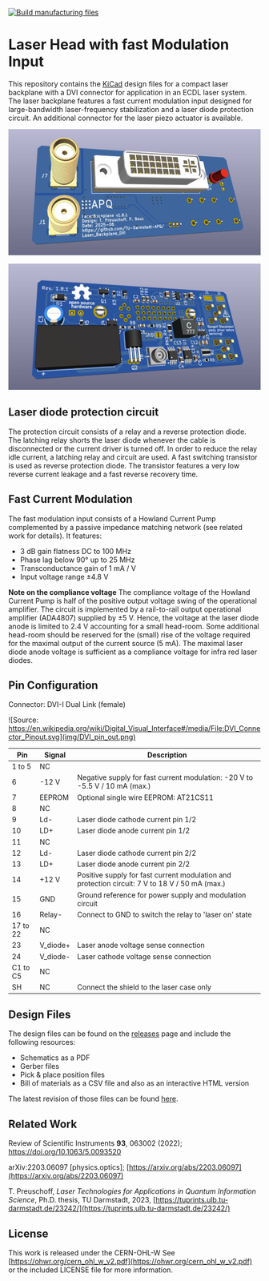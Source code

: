 [![Build manufacturing files](https://github.com/TU-Darmstadt-APQ/Laser_Backplane_DVI/actions/workflows/ci.yml/badge.svg)](https://github.com/TU-Darmstadt-APQ/Laser_Backplane_DVI/actions/workflows/ci.yml)

# Laser Head with fast Modulation Input
This repository contains the [KiCad](https://www.kicad.org/) design files for a compact laser backplane with a DVI connector for application in an ECDL laser system. The laser backplane features a fast current modulation input designed for large-bandwidth laser-frequency stabilization and a laser diode protection circuit. An additional connector for the laser piezo actuator is available.


![RedPitaya_Lockbox](img/LaserBackplane_DVI_front.png)

![RedPitaya_Lockbox](img/LaserBackplane_DVI_back.png)


## Laser diode protection circuit
The protection circuit consists of a relay and a reverse protection diode. The latching relay shorts the laser diode whenever the cable is disconnected or the current driver is turned off. In order to reduce the relay idle current, a latching relay and circuit are used. A fast switching transistor is used as reverse protection diode. The transistor features a very low reverse current leakage and a fast reverse recovery time.


## Fast Current Modulation
The fast modulation input consists of a Howland Current Pump complemented by a passive impedance matching network (see related work for details). It features:
- 3 dB gain flatness DC to 100 MHz
- Phase lag below 90° up to 25 MHz
- Transconductance gain of 1 mA / V
- Input voltage range ±4.8 V

**Note on the compliance voltage**
The compliance voltage of the Howland Current Pump is half of the positive output voltage swing of the operational amplifier. The circuit is implemented by a rail-to-rail output operational amplifier (ADA4807) supplied by ±5 V. Hence, the voltage at the laser diode anode is limited to 2.4 V accounting for a small head-room. Some additional head-room should be reserved for the (small) rise of the voltage required for the maximal output of the current source (5 mA). The maximal laser diode anode voltage is sufficient as a compliance voltage for infra red laser diodes. 

## Pin Configuration

Connector: DVI-I Dual Link (female)

![Source: https://en.wikipedia.org/wiki/Digital_Visual_Interface#/media/File:DVI_Connector_Pinout.svg](img/DVI_pin_out.png)

| Pin 		| Signal 		| Description 	|
| --- 		| --- 			|	---			|
|  1 to 5 	|	NC			|				|
|  6  		|	-12 V		|	Negative supply for fast current modulation: -20 V to -5.5 V / 10 mA (max.)	|
|  7		|	EEPROM		|	Optional single wire EEPROM: AT21CS11	|
|  8  		| NC 			|				|
|  9  		| Ld-			| Laser diode cathode current pin 1/2	|
|  10  		| LD+			| Laser diode anode current pin 1/2		|
|  11  		| NC			|				|
|  12  		| Ld-			| Laser diode cathode current pin 2/2	|
|  13  		| LD+			| Laser diode anode current pin 2/2		|
|  14  		|	+12 V		| Positive supply for fast current modulation and protection circuit: 7 V to 18 V / 50 mA (max.) 	|
|  15  		| GND			| Ground reference for power supply	and modulation circuit  |
|  16  		| Relay-		| Connect to GND to switch the relay to 'laser on' state		|
|  17 to 22	| NC			| 				|
|  23  		| V_diode+		| Laser anode voltage sense connection		|
|  24  		| V_diode-		| Laser cathode voltage sense connection	|
|  C1 to C5	| NC			| 				|
|  SH		| NC			| 	Connect the shield to the laser case only			|


## Design Files
The design files can be found on the [releases](../../releases) page and include the following resources:

- Schematics as a PDF
- Gerber files
- Pick & place position files
- Bill of materials as a CSV file and also as an interactive HTML version

The latest revision of those files can be found [here](../../releases/latest).


## Related Work
Review of Scientific Instruments **93**, 063002 (2022); https://doi.org/10.1063/5.0093520

arXiv:2203.06097 [physics.optics]; [https://arxiv.org/abs/2203.06097](https://arxiv.org/abs/2203.06097)

T. Preuschoff, *Laser Technologies for Applications in Quantum Information Science*, Ph.D. thesis, TU Darmstadt, 2023, [https://tuprints.ulb.tu-darmstadt.de/23242/](https://tuprints.ulb.tu-darmstadt.de/23242/)


## License
This work is released under the CERN-OHL-W
See [https://ohwr.org/cern_ohl_w_v2.pdf](https://ohwr.org/cern_ohl_w_v2.pdf) or the included LICENSE file for more information.
